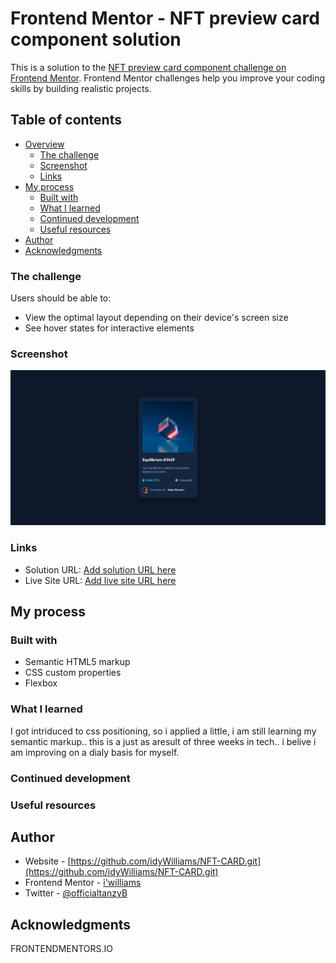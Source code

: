 # Frontend Mentor - NFT preview card component solution

This is a solution to the [NFT preview card component challenge on Frontend Mentor](https://www.frontendmentor.io/challenges/nft-preview-card-component-SbdUL_w0U). Frontend Mentor challenges help you improve your coding skills by building realistic projects. 

## Table of contents

- [Overview](#overview)
  - [The challenge](#the-challenge)
  - [Screenshot](#screenshot)
  - [Links](#links)
- [My process](#my-process)
  - [Built with](#built-with)
  - [What I learned](#what-i-learned)
  - [Continued development](#continued-development)
  - [Useful resources](#useful-resources)
- [Author](#author)
- [Acknowledgments](#acknowledgments)


### The challenge

Users should be able to:

- View the optimal layout depending on their device's screen size
- See hover states for interactive elements

### Screenshot

![](./nft-screenshot.png)


### Links

- Solution URL: [Add solution URL here](https://idywilliams.github.io/NFT-CARD/)
- Live Site URL: [Add live site URL here](https://github.com/idyWilliams)

## My process

### Built with

- Semantic HTML5 markup
- CSS custom properties
- Flexbox


### What I learned
I got intriduced to css positioning, so i applied a little, i am still learning my semantic markup.. this is a just as aresult of three weeks in tech.. i belive i am improving on a dialy basis for myself.


### Continued development



### Useful resources



## Author

- Website - [https://github.com/idyWilliams/NFT-CARD.git](https://github.com/idyWilliams/NFT-CARD.git)
- Frontend Mentor - [i'williams](https://www.frontendmentor.io/profile/i'williams)
- Twitter - [@officialtanzyB](https://www.twitter.com/yourusername)



## Acknowledgments
FRONTENDMENTORS.IO